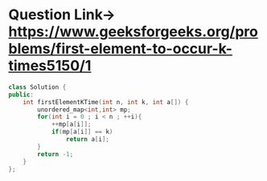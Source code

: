 # Question Link-> https://www.geeksforgeeks.org/problems/first-element-to-occur-k-times5150/1

```cpp
class Solution {
public:
    int firstElementKTime(int n, int k, int a[]) {
        unordered_map<int,int> mp;
        for(int i = 0 ; i < n ; ++i){
            ++mp[a[i]];
            if(mp[a[i]] == k)
                return a[i];
        }
        return -1;
    }
};

```
